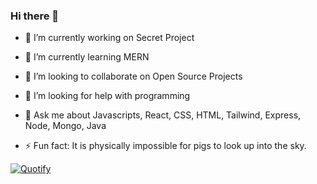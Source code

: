 ### Hi there 👋

- 🔭 I’m currently working on Secret Project
- 🌱 I’m currently learning MERN
- 👯 I’m looking to collaborate on Open Source Projects
- 🤔 I’m looking for help with programming
- 💬 Ask me about Javascripts, React, CSS, HTML, Tailwind, Express, Node, Mongo, Java

- ⚡ Fun fact: It is physically impossible for pigs to look up into the sky. 


[![Quotify](https://github-readme-quotify.vercel.app/api?mode=mixed&type=horizontal&theme=monokai)](https://github.com/Vishal-beep136/github-readme-quotify)

